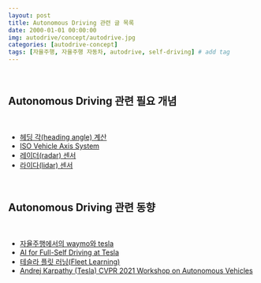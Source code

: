 ```yaml
---
layout: post
title: Autonomous Driving 관련 글 목록
date: 2000-01-01 00:00:00
img: autodrive/concept/autodrive.jpg
categories: [autodrive-concept] 
tags: [자율주행, 자율주행 자동차, autodrive, self-driving] # add tag
---
```


<br>

## Autonomous Driving 관련 필요 개념

<br>

- [헤딩 각(heading angle) 계산](https://gaussian37.github.io/autodrive-concept-heading_angle/)
- [ISO Vehicle Axis System](https://gaussian37.github.io/autodrive-concept-iso_vehicle_axis_system/)
- [레이더(radar) 센서](https://gaussian37.github.io/autodrive-concept-radar/)
- [라이다(lidar) 센서](https://gaussian37.github.io/autodrive-concept-lidar/)

<br>

## Autonomous Driving 관련 동향

<br>

- [자율주행에서의 waymo와 tesla](https://gaussian37.github.io/autodrive-concept-waymo_vs_tesla/)
- [AI for Full-Self Driving at Tesla](https://gaussian37.github.io/autodrive-concept-ai_for_full_self_driving_at_tesla/)
- [테슬라 플릿 러닝(Fleet Learning)](https://gaussian37.github.io/autodrive-concept-fleet_learning/)
- [Andrej Karpathy (Tesla) CVPR 2021 Workshop on Autonomous Vehicles](https://gaussian37.github.io/autodrive-concept-tesla_cvpr_2021/)

